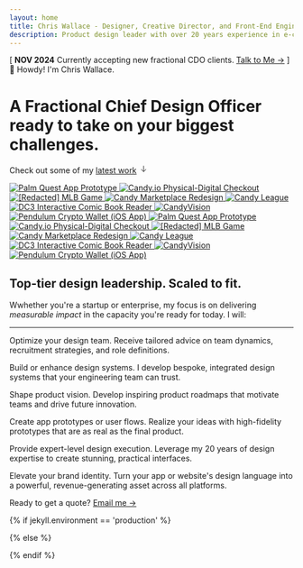 ```yaml
---
layout: home
title: Chris Wallace - Designer, Creative Director, and Front-End Engineer
description: Product design leader with over 20 years experience in e-commerce, digital publishing, interactive media, and web3. Currently searching for my next long-term role.
---
```


<div class="content-container">
  <div class="announcement fade-in-element">
    <span class="announcement__bracket">[</span> 
    <span class="announcement__content">
      <strong class="announcement__date">NOV 2024</strong> 
      <span class="announcement__text">Currently accepting new fractional CDO clients.</span>
      <a class="announcement__link" href="/contact">Talk to Me &rarr;</a>
    </span> 
    <span class="announcement__bracket">]</span>
  </div>
  
  <div class="greeting fade-in-element"><span class="greeting__wave">👋</span> Howdy! I'm Chris Wallace.</div>
  <h1 class="home-title fade-in-element">
    <span class="typewriter" id="typewriter">A Fractional Chief Design Officer ready to take on your biggest challenges.</span>
  </h1>
  
  <p class="portfolio-intro fade-in-element">Check out some of my <a href="/portfolio" class="portfolio-intro__link">latest work</a> <svg class="portfolio-intro__icon" width="16" height="16" viewBox="0 0 16 16" fill="none" xmlns="http://www.w3.org/2000/svg"><path d="M8 3v10M4 9l4 4 4-4" stroke="currentColor" stroke-width="1" stroke-linecap="round" stroke-linejoin="round"/></svg></p>
</div>

<div class="content-container-xo">
  <div class="infinite-scroll fade-in-element">
    <div class="infinite-scroll__scroller">
      <!-- First set -->
      <a href="/portfolio/palm-quest/" class="infinite-scroll__item">
        <img src="https://ik.imagekit.io/UltraDAO/chriswallace.net/palm-quest-thumbnail.png?tr=w-600,f-auto" 
             alt="Palm Quest App Prototype" 
             class="infinite-scroll__image">
      </a>
      <a href="/portfolio/candy-physical-digital-feature/" class="infinite-scroll__item">
        <img src="https://ik.imagekit.io/UltraDAO/chriswallace.net/physical-digital.png?tr=w-600,f-auto" alt="Candy.io Physical-Digital Checkout" class="infinite-scroll__image">
      </a>
      <a href="/portfolio/redacted-mlb-game/" class="infinite-scroll__item">
        <img src="https://ik.imagekit.io/UltraDAO/chriswallace.net/redacted-mlb-game-thumbnail.png?tr=w-600,f-auto" alt="[Redacted] MLB Game" class="infinite-scroll__image">
      </a>
      <a href="/portfolio/candy-marketplace-redesign/" class="infinite-scroll__item">
        <img src="https://ik.imagekit.io/UltraDAO/chriswallace.net/candy-redesign-thumbnail.png?tr=w-600,f-auto" alt="Candy Marketplace Redesign" class="infinite-scroll__image">
      </a>
      <a href="/portfolio/candy-league/" class="infinite-scroll__item">
        <img src="https://ik.imagekit.io/UltraDAO/chriswallace.net/candy-league-thumbnail.png?tr=w-600,f-auto" alt="Candy League" class="infinite-scroll__image">
      </a>
      <a href="/portfolio/dc3-interactive-reader/" class="infinite-scroll__item">
        <img src="https://ik.imagekit.io/UltraDAO/chriswallace.net/dc3-reader-1.png?tr=w-600,f-auto" alt="DC3 Interactive Comic Book Reader" class="infinite-scroll__image">
      </a>
      <a href="/portfolio/candyvision/" class="infinite-scroll__item">
        <img src="https://ik.imagekit.io/UltraDAO/chriswallace.net/candyvision-thumbnail.png?tr=w-600,f-auto" alt="CandyVision" class="infinite-scroll__image">
      </a>
      <a href="/portfolio/pendulum-crypto-wallet/" class="infinite-scroll__item">
        <img src="https://ik.imagekit.io/UltraDAO/chriswallace.net/pendulum-thumbnail.png?tr=w-600,f-auto" alt="Pendulum Crypto Wallet (iOS App)" class="infinite-scroll__image">
      </a>
      <!-- second set -->
      <a href="/portfolio/palm-quest/" class="infinite-scroll__item">
        <img src="https://ik.imagekit.io/UltraDAO/chriswallace.net/palm-quest-thumbnail.png?tr=w-600,f-auto" 
             alt="Palm Quest App Prototype" 
             class="infinite-scroll__image">
      </a>
      <a href="/portfolio/candy-physical-digital-feature/" class="infinite-scroll__item">
        <img src="https://ik.imagekit.io/UltraDAO/chriswallace.net/physical-digital.png?tr=w-600,f-auto" alt="Candy.io Physical-Digital Checkout" class="infinite-scroll__image">
      </a>
      <a href="/portfolio/redacted-mlb-game/" class="infinite-scroll__item">
        <img src="https://ik.imagekit.io/UltraDAO/chriswallace.net/redacted-mlb-game-thumbnail.png?tr=w-600,f-auto" alt="[Redacted] MLB Game" class="infinite-scroll__image">
      </a>
      <a href="/portfolio/candy-marketplace-redesign/" class="infinite-scroll__item">
        <img src="https://ik.imagekit.io/UltraDAO/chriswallace.net/candy-redesign-thumbnail.png?tr=w-600,f-auto" alt="Candy Marketplace Redesign" class="infinite-scroll__image">
      </a>
      <a href="/portfolio/candy-league/" class="infinite-scroll__item">
        <img src="https://ik.imagekit.io/UltraDAO/chriswallace.net/candy-league-thumbnail.png?tr=w-600,f-auto" alt="Candy League" class="infinite-scroll__image">
      </a>
      <a href="/portfolio/dc3-interactive-reader/" class="infinite-scroll__item">
        <img src="https://ik.imagekit.io/UltraDAO/chriswallace.net/dc3-reader-1.png?tr=w-600,f-auto" alt="DC3 Interactive Comic Book Reader" class="infinite-scroll__image">
      </a>
      <a href="/portfolio/candyvision/" class="infinite-scroll__item">
        <img src="https://ik.imagekit.io/UltraDAO/chriswallace.net/candyvision-thumbnail.png?tr=w-600,f-auto" alt="CandyVision" class="infinite-scroll__image">
      </a>
      <a href="/portfolio/pendulum-crypto-wallet/" class="infinite-scroll__item">
        <img src="https://ik.imagekit.io/UltraDAO/chriswallace.net/pendulum-thumbnail.png?tr=w-600,f-auto" alt="Pendulum Crypto Wallet (iOS App)" class="infinite-scroll__image">
      </a>
    </div>
  </div>
</div>
<div class="content-container">
    <div class="mb-16">
        <div class="space-y-12 fade-in-element">
          <div class="max-w-3xl">
            <h2 class="home-title-secondary fade-in-element">Top-tier design leadership. Scaled to fit.</h2>
            <p class="fade-in-element text-lg mb-2">Wwhether you're a startup or enterprise, my focus is on delivering <em>measurable impact</em> in the capacity you're ready for today. I will:</p>
          </div>
          <hr class="fade-in-element">
          <div class="grid sm:grid-cols-2 lg:grid-cols-3 gap-4 gap-y-12 sm:gap-16 lg:gap-20 max-w-7xl mb-8 lg:mb-12">
              <p class="text-lg fade-in-element mb-0"><span class="dark:text-white">Optimize your design team.</span> Receive tailored advice on team dynamics, recruitment strategies, and role definitions.</p>
              <p class="text-lg fade-in-element mb-0"><span class="dark:text-white">Build or enhance design systems.</span> I develop bespoke, integrated design systems that your engineering team can trust.</p>
              <p class="text-lg fade-in-element mb-0"><span class="dark:text-white">Shape product vision.</span> Develop inspiring product roadmaps that motivate teams and drive future innovation.</p>
              <p class="text-lg fade-in-element mb-0"><span class="dark:text-white">Create app prototypes or user flows.</span> Realize your ideas with high-fidelity prototypes that are as real as the final product.</p>
              <p class="text-lg fade-in-element mb-0"><span class="dark:text-white">Provide expert-level design execution.</span> Leverage my 20 years of design expertise to create stunning, practical interfaces.</p>
              <p class="text-lg fade-in-element mb-0"><span class="dark:text-white">Elevate your brand identity.</span> Turn your app or website's design language into a powerful, revenue-generating asset across all platforms.</p>
          </div>
          <p class="fade-in-element">
              Ready to get a quote? 
              <a href="/contact" class="ml-1.5 inline-block">
                  Email me &rarr;
              </a>
          </p>
        </div>
    </div>
</div>
{% if jekyll.environment == 'production' %}

<script src="/assets/js/typewriterHome.min.js?v={{ site.version }}"></script>

{% else %}

<script src="/assets/js/typewriterHome.js?v={{ site.version }}"></script>

{% endif %}
